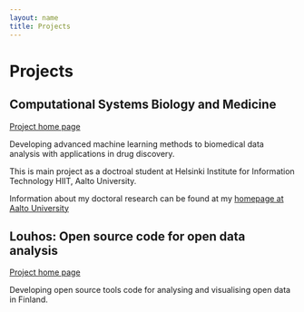 ```yaml
---
layout: name
title: Projects
---
```


Projects
========


Computational Systems Biology and Medicine
------------------------------------------

[Project home page](http://research.ics.aalto.fi/mi/bio.shtml)

Developing advanced machine learning methods to biomedical data analysis with applications in drug discovery.

This is main project as a doctroal student at Helsinki Institute for Information Technology HIIT, Aalto University. 

Information about my doctoral research can be found at my [homepage at Aalto University](http://users.ics.aalto.fi/japarkki/)  


Louhos: Open source code for open data analysis
-----------------------------------------------

[Project home page](http://louhos.github.io/en/index.html)

Developing open source tools code for analysing and visualising open data in Finland.